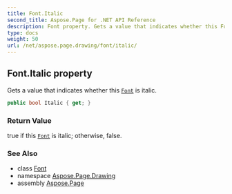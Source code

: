 ```yaml
---
title: Font.Italic
second_title: Aspose.Page for .NET API Reference
description: Font property. Gets a value that indicates whether this Font is italic
type: docs
weight: 50
url: /net/aspose.page.drawing/font/italic/
---
```

## Font.Italic property

Gets a value that indicates whether this [`Font`](../) is italic.

```csharp
public bool Italic { get; }
```

### Return Value

true if this [`Font`](../) is italic; otherwise, false.

### See Also

* class [Font](../)
* namespace [Aspose.Page.Drawing](../../font/)
* assembly [Aspose.Page](../../../)



